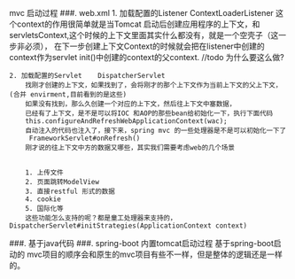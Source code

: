 mvc 启动过程
###. web.xml
    1. 加载配置的Listener   ContextLoaderListener
            这个context的作用很简单就是当Tomcat 启动后创建应用程序的上下文，和servletsContext,这个时候的上下文里面其实什么都没有，就是一个空壳子（这一步非必须），
            在下一步创建上下文Context的时候就会把在listener中创建的context作为servlet init()中创建的context的父context. 
            //todo 为什么要这么做?


    2. 加载配置的Servlet    DispatcherServlet
        找刚才创建的上下文，如果找到了，会将刚才的那个上下文作为当前上下文的父上下文，(合并 envirment,目前看到的是这些)
        如果没有找到，那么久创建一个对应的上下文，然后往上下文中塞数据，
        已经有了上下文，是不是可以将IOC 和AOP的那些bean给初始化一下，执行下面代码
        this.configureAndRefreshWebApplicationContext(wac);
        自动注入的代码也注入了，接下来，spring mvc 的一些处理器是不是可以初始化一下了
         FrameworkServlet#onRefresh()    
        刚才说的往上下文中方的数据又哪些，其实我们需要考虑web的几个场景
       

        1. 上传文件
        2. 页面跳转ModelView
        3. 直接restful 形式的数据
        4. cookie 
        5. 国际化等
        这些功能怎么支持的呢？都是童工处理器来支持的，DispatcherServlet#initStrategies(ApplicationContext context) 

   
###. 基于java代码
###. spring-boot 内置tomcat启动过程
    基于spring-boot启动的 mvc项目的顺序会和原生的mvc项目有些不一样，但是整体的逻辑还是一样的。